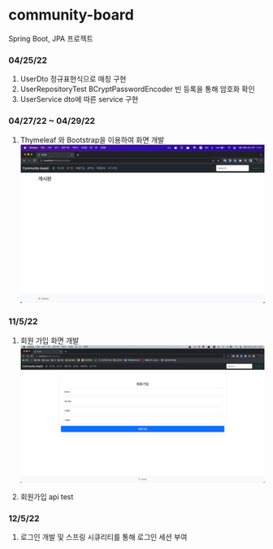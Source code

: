 # community-board
Spring Boot, JPA 프로젝트

### 04/25/22

1. UserDto 정규표현식으로 매칭 구현
2. UserRepositoryTest BCryptPasswordEncoder 빈 등록을 통해 암호화 확인
3. UserService dto에 따른 service 구현

### 04/27/22 ~ 04/29/22

1. Thymeleaf 와 Bootstrap을 이용하여 화면 개발
![img.png](img/img-1.png)

### 11/5/22

1. 회원 가입 화면 개발
![img.png](img/img-2.png)

2. 회원가입 api test

### 12/5/22

1. 로그인 개발 및 스프링 시큐리티를 통해 로그인 세션 부여
